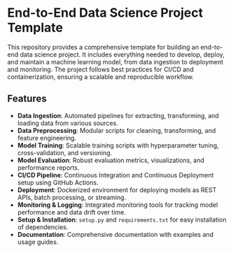 # End-to-End Data Science Project Template

This repository provides a comprehensive template for building an end-to-end data science project. It includes everything needed to develop, deploy, and maintain a machine learning model, from data ingestion to deployment and monitoring. The project follows best practices for CI/CD and containerization, ensuring a scalable and reproducible workflow.

## Features

- **Data Ingestion**: Automated pipelines for extracting, transforming, and loading data from various sources.
- **Data Preprocessing**: Modular scripts for cleaning, transforming, and feature engineering.
- **Model Training**: Scalable training scripts with hyperparameter tuning, cross-validation, and versioning.
- **Model Evaluation**: Robust evaluation metrics, visualizations, and performance reports.
- **CI/CD Pipeline**: Continuous Integration and Continuous Deployment setup using GitHub Actions.
- **Deployment**: Dockerized environment for deploying models as REST APIs, batch processing, or streaming.
- **Monitoring & Logging**: Integrated monitoring tools for tracking model performance and data drift over time.
- **Setup & Installation**: `setup.py` and `requirements.txt` for easy installation of dependencies.
- **Documentation**: Comprehensive documentation with examples and usage guides.